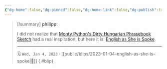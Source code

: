 ```yaml
---
{"dg-home":false,"dg-pinned":false,"dg-home-link":false,"dg-publish":true,"type":"blip","created-date":"2023-01-04T00:00:00","disabled rules":["yaml-title","yaml-title-alias","file-name-heading"],"title":"philipp @ 2023-01-04","dg-permalink":"2023/01/04/english-as-she-is-spoke/","updated-date":"2025-04-30T22:27:37","dg-path":"blips/2023-01-04-english-as-she-is-spoke.md","permalink":"/2023/01/04/english-as-she-is-spoke/","dgPassFrontmatter":true,"created":"2023-01-04T00:00:00","updated":"2025-04-30T22:27:37"}
---
```


> [!summary] **philipp**:
>
> I did not realize that [Monty Python's Dirty Hungarian Phrasebook Sketch](https://www.youtube.com/watch?v=C1Sw0PDgHU4) had a real inspiration, but here it is: [English as She is Spoke](https://www.exclassics.com/espoke/espkpdf.pdf).
> - - -
>
> 🗓️ `Wed, Jan 4, 2023` · [[public/blips/2023-01-04-english-as-she-is-spoke\|🔗]]
{ #blip}

